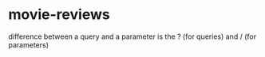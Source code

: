 # movie-reviews

difference between a query and a parameter is the ? (for queries) and / (for parameters)